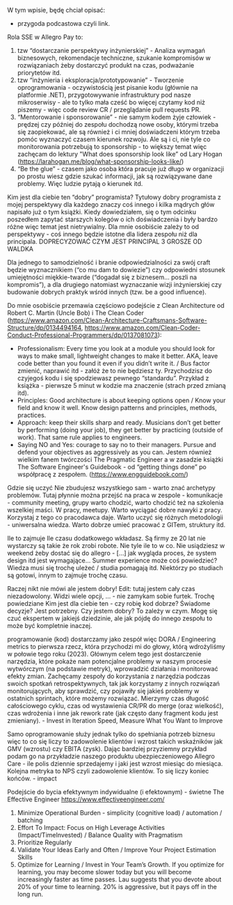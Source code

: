 W tym wpisie, będę chciał opisać:

- przygoda podcastowa czyli link.

Rola SSE w Allegro Pay to:
1. tzw “dostarczanie perspektywy inżynierskiej” - Analiza wymagań biznesowych, rekomendacje techniczne, szukanie kompromisów w rozwiązaniach żeby dostarczyć produkt na czas, podważanie priorytetów itd.
1. tzw “inżynieria i eksploracja/prototypowanie” - Tworzenie oprogramowania - oczywistością jest pisanie kodu (głównie na platformie .NET), przygotowywanie infrastruktury pod nasze mikroserwisy - ale to tylko mała cześć bo więcej czytamy kod niż piszemy - więc code review CR  / przeglądanie pull requests PR. 
1. “Mentorowanie i sponsorowanie” - nie samym kodem żyje człowiek - prędzej czy później do zespołu dochodzą nowe osoby, którymi trzeba się zaopiekować, ale są również i ci mniej doświadczeni którym trzeba pomóc wyznaczyć czasem kierunek rozwoju. Ale są i ci, nie tyle co monitorowania potrzebują to sponsorship - to większy temat więc zachęcam do lektury "What does sponsorship look like” od Lary Hogan (https://larahogan.me/blog/what-sponsorship-looks-like/)
1. “Be the glue” - czasem jako osoba która pracuje już długo w organizacji po prostu wiesz gdzie szukać informacji, jak są rozwiązywane dane problemy. Więc ludzie pytają o kierunek itd.

Kim jest dla ciebie ten “dobry” programista? 
Tytułowy dobry programista z mojej perspektywy dla każdego znaczy coś innego i kilka mądrych głów napisało już o tym książki. Kiedy dowiedziałem, się o tym odcinku poszedłem zapytać starszych kolegów o ich doświadczenia i były bardzo różne więc temat jest nietrywialny. Dla mnie osobiście zależy to od perspektywy - coś innego będzie istotne dla lidera zespołu niż dla principala.
	DOPRECYZOWAĆ CZYM JEST PRINCIPAL
	3 GROSZE OD WALDKA

Dla jednego to samodzielność i branie odpowiedzialności za swój craft będzie wyznacznikiem (“co mu dam to dowiezie”) czy odpowiedni stosunek umiejętności miękkie-twarde (“dogadał się z biznesem… poszli na kompromis”), a dla drugiego natomiast wyznaczanie wizji inżynierskiej czy budowanie dobrych praktyk wśród innych (tzw. be a good influence).

Do mnie osobiście przemawia częściowo podejście z  Clean Architecture od Robert C. Martin (Uncle Bob) i The Clean Coder (https://www.amazon.com/Clean-Architecture-Craftsmans-Software-Structure/dp/0134494164, https://www.amazon.com/Clean-Coder-Conduct-Professional-Programmers/dp/0137081073):
- Professionalism: Every time you look at a module you should look for ways to make small, lightweight changes to make it better. AKA, leave code better than you found it even if you didn’t write it. / Bus factor zmienić, naprawić itd - załóż że to nie będziesz ty. Przychodzisz do czyjegoś kodu i się spodziewasz pewnego “standardu”. Przykład z książka - pierwsze 5 minut w kodzie ma znaczenie (strach przed zmianą itd). 
- Principles: Good architecture is about keeping options open / Know your field and know it well. Know design patterns and principles, methods, practices.
- Approach: keep their skills sharp and ready. Musicians don’t get better by performing (doing your job), they get better by practicing (outside of work). That same rule applies to engineers.
- Saying NO and Yes: courage to say no to their managers. Pursue and defend your objectives as aggressively as you can. 
Jestem również wielkim fanem twórczości The Pragmatic Engineer a w zasadzie książki The Software Engineer's Guidebook - od “getting things done” po współpracę z zespołem. (https://www.engguidebook.com/)

Gdzie się uczyć
Nie zbudujesz wszystkiego sam - warto znać archetypy problemów. Tutaj płynnie można przejść na praca w zespole - komunikacje - community meeting, grupy warto chodzić, warto chodzić też na szkolenia wszelkiej maści. 
W pracy, meetupy. Warto wyciągać dobre nawyki z pracy. Korzystaj z tego co pracodawca daje.
Warto uczyć się różnych metodologii - uniwersalna wiedza. Warto dobrze umieć pracować z GITem, struktury itd. 

Ile to zajmuje
Ile czasu dodatkowego wkładasz. Są firmy ze 20 lat nie wystarczy są takie że rok zrobi robote. Nie tyle ile to w co.
Nie usiądziesz w weekend żeby dostać się do allegro - […] jak wygląda proces, że system design itd jest wymagające… Summer experience może coś powiedzieć? Wiedza musi się trochę uleżeć / studia pomagają itd. Niektórzy po studiach są gotowi, innym to zajmuje trochę czasu. 

Raczej nikt nie mówi ale jestem dobry! Edit: tutaj jestem cały czas niezadowolony.
Widzi wiele opcji, … - nie zamykam sobie furtek. Trochę powiedziane  Kim jest dla ciebie ten - czy robię kod dobrze? Świadome decyzje? Jest potrzebny. 
Czy jestem dobry? To zależy w czym. Mogę się czuć ekspertem w jakiejś dziedzinie, ale jak pójdę do innego zespołu to może być kompletnie inaczej. 

programowanie (kod) dostarczamy jako zespół więc DORA / Engineering metrics to pierwsza rzecz, która przychodzi mi do głowy, którą wdrożyliśmy w połowie tego roku (2023). Głównym celem tego jest dostarczenie narzędzia, które pokaże nam potencjalne problemy w naszym procesie wytwórczym (na podstawie metryk), wprowadzić działania i monitorować efekty zmian. Zachęcamy zespoły do korzystania z narzędzia podczas swoich spotkań retrospektywnych, tak jak korzystamy z innych rozwiązań monitorujących, aby sprawdzić, czy pojawiły się jakieś problemy w ostatnich sprintach, które możemy rozwiązać. Mierzymy czas długość całościowego cyklu, czas od wystawienia CR/PR do merge (oraz wielkość), czas wdrożenia i inne jak rework rate (jak często dany fragment kodu jest zmieniany). - Invest in Iteration Speed, Measure What You Want to Improve

Samo oprogramowanie służy jednak tylko do spełniania potrzeb biznesu więc to co się liczy to zadowolenie klientów i wzrost takich wskaźników jak GMV (wzrostu) czy EBITA (zysk). Dając bardziej przyziemny przykład podam go na przykładzie naszego produktu ubezpieczeniowego Allegro Care - ile polis dziennie sprzedajemy i jaki jest wzrost miesiąc do miesiąca. Kolejna metryka to NPS czyli zadowolenie klientów. To się liczy koniec końców. - impact

Podejście do bycia efektywnym indywidualne (i efektownym) -  świetne The Effective Engineer  https://www.effectiveengineer.com/
1. Minimize Operational Burden - simplicity (cognitive load) / automation / batching
1. Effort To Impact: Focus on High Leverage Activities (Impact/TimeInvested) /  Balance Quality with Pragmatism
1. Prioritize Regularly
1.  Validate Your Ideas Early and Often / Improve Your Project Estimation Skills
1. Optimize for Learning / Invest in Your Team’s Growth. If you optimize for learning, you may become slower today but you will become increasingly faster as time passes. Lau suggests that you devote about 20% of your time to learning. 20% is aggressive, but it pays off in the long run.

 